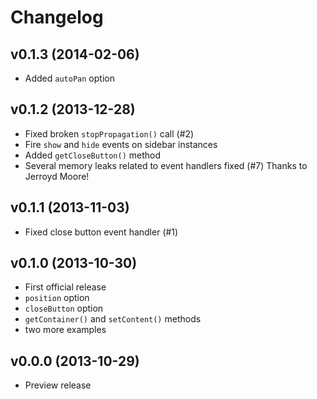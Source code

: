 # Changelog

## v0.1.3 (2014-02-06)

- Added `autoPan` option


## v0.1.2 (2013-12-28)

- Fixed broken `stopPropagation()` call (#2)
- Fire `show` and `hide` events on sidebar instances
- Added `getCloseButton()` method
- Several memory leaks related to event handlers fixed (#7)
  Thanks to Jerroyd Moore!


## v0.1.1 (2013-11-03)

- Fixed close button event handler (#1)


## v0.1.0 (2013-10-30)

- First official release
- `position` option
- `closeButton` option
- `getContainer()` and `setContent()` methods
- two more examples


## v0.0.0 (2013-10-29)

- Preview release
